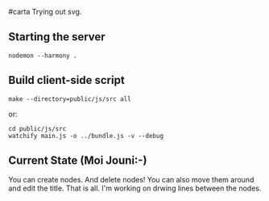 #carta
Trying out svg.

## Starting the server
```
nodemon --harmony .
```

## Build client-side script
```
make --directory=public/js/src all
```
or:
```
cd public/js/src
watchify main.js -o ../bundle.js -v --debug
```

## Current State (Moi Jouni:-)
You can create nodes. And delete nodes! You can also move them around and edit the title.
That is all. I'm working on drwing lines between the nodes.
